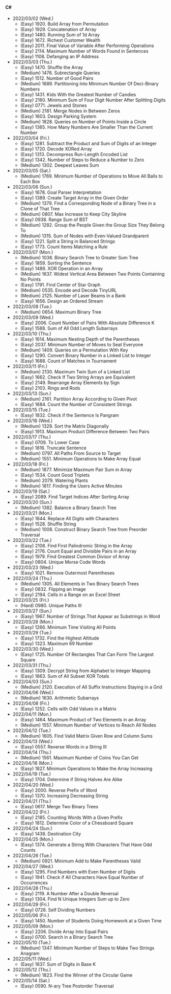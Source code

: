 #### C#

* 2022/03/02 (Wed.)
	* (Easy)   1920. Build Array from Permutation
	* (Easy)   1929. Concatenation of Array
	* (Easy)   1480. Running Sum of 1d Array
	* (Easy)   1672. Richest Customer Wealth
	* (Easy)   2011. Final Value of Variable After Performing Operations
	* (Easy)   2114. Maximum Number of Words Found in Sentences
	* (Easy)   1108. Defanging an IP Address
* 2022/03/03 (Thu.)
	* (Easy)   1470. Shuffle the Array
	* (Medium) 1476. Subrectangle Queries
	* (Easy)   1512. Number of Good Pairs
	* (Medium) 1689. Partitioning Into Minimum Number Of Deci-Binary Numbers
	* (Easy)   1431. Kids With the Greatest Number of Candies
	* (Easy)   2160. Minimum Sum of Four Digit Number After Splitting Digits
	* (Easy)   0771. Jewels and Stones
	* (Medium) 2181. Merge Nodes in Between Zeros
	* (Easy)   1603. Design Parking System
	* (Medium) 1828. Queries on Number of Points Inside a Circle
	* (Easy)   1365. How Many Numbers Are Smaller Than the Current Number
* 2022/03/04 (Fri.)
	* (Easy)   1281. Subtract the Product and Sum of Digits of an Integer
	* (Easy)   1720. Decode XORed Array
	* (Easy)   1313. Decompress Run-Length Encoded List
	* (Easy)   1342. Number of Steps to Reduce a Number to Zero
	* (Medium) 1302. Deepest Leaves Sum
* 2022/03/05 (Sat.)
	* (Medium) 1769. Minimum Number of Operations to Move All Balls to Each Box
* 2022/03/06 (Sun.)
	* (Easy)   1678. Goal Parser Interpretation
	* (Easy)   1389. Create Target Array in the Given Order
	* (Medium) 1379. Find a Corresponding Node of a Binary Tree in a Clone of That Tree
	* (Medium) 0807. Max Increase to Keep City Skyline
	* (Easy)   0938. Range Sum of BST
	* (Medium) 1282. Group the People Given the Group Size They Belong To
	* (Medium) 1315. Sum of Nodes with Even-Valued Grandparent
	* (Easy)   1221. Split a String in Balanced Strings
	* (Easy)   1773. Count Items Matching a Rule
* 2022/03/07 (Mon.)
	* (Medium) 1038. Binary Search Tree to Greater Sum Tree
	* (Easy)   1859. Sorting the Sentence
	* (Easy)   1486. XOR Operation in an Array
	* (Medium) 1637. Widest Vertical Area Between Two Points Containing No Points
	* (Easy)   1791. Find Center of Star Graph
	* (Medium) 0535. Encode and Decode TinyURL
	* (Medium) 2125. Number of Laser Beams in a Bank
	* (Easy)   1656. Design an Ordered Stream
* 2022/03/08 (Tue.)
	* (Medium) 0654. Maximum Binary Tree
* 2022/03/09 (Wed.)
	* (Easy)   2006. Count Number of Pairs With Absolute Difference K
	* (Easy)   1588. Sum of All Odd Length Subarrays
* 2022/03/10 (Thu.)
	* (Easy)   1614. Maximum Nesting Depth of the Parentheses
	* (Easy)   2037. Minimum Number of Moves to Seat Everyone
	* (Medium) 1409. Queries on a Permutation With Key
	* (Easy)   1290. Convert Binary Number in a Linked List to Integer
	* (Easy)   1688. Count of Matches in Tournament
* 2022/03/11 (Fri.)
	* (Medium) 2130. Maximum Twin Sum of a Linked List
	* (Easy)   1662. Check If Two String Arrays are Equivalent
	* (Easy)   2149. Rearrange Array Elements by Sign
	* (Easy)   2103. Rings and Rods
* 2022/03/13 (Sun.)
	* (Medium) 2161. Partition Array According to Given Pivot
	* (Easy)   1684. Count the Number of Consistent Strings
* 2022/03/15 (Tue.)
	* (Easy)   1832. Check if the Sentence Is Pangram
* 2022/03/16 (Wed.)
	* (Medium) 1329. Sort the Matrix Diagonally
	* (Easy)   1913. Maximum Product Difference Between Two Pairs
* 2022/03/17 (Thu.)
	* (Easy)   0709. To Lower Case
	* (Easy)   1816. Truncate Sentence
	* (Medium) 0797. All Paths From Source to Target
	* (Medium) 1551. Minimum Operations to Make Array Equal
* 2022/03/18 (Fri.)
	* (Medium) 1877. Minimize Maximum Pair Sum in Array
	* (Easy)   1534. Count Good Triplets
	* (Medium) 2079. Watering Plants
	* (Medium) 1817. Finding the Users Active Minutes
* 2022/03/19 (Sat.)
	* (Easy)   2089. Find Target Indices After Sorting Array
* 2022/03/20 (Sun.)
	* (Medium) 1382. Balance a Binary Search Tree
* 2022/03/21 (Mon.)
	* (Easy)   1844. Replace All Digits with Characters
	* (Easy)   1528. Shuffle String
	* (Medium) 1008. Construct Binary Search Tree from Preorder Traversal
* 2022/03/22 (Tue.)
	* (Easy)   2108. Find First Palindromic String in the Array
	* (Easy)   2176. Count Equal and Divisible Pairs in an Array
	* (Easy)   1979. Find Greatest Common Divisor of Array
	* (Easy)   0804. Unique Morse Code Words
* 2022/03/23 (Wed.)
	* (Easy)   1021. Remove Outermost Parentheses
* 2022/03/24 (Thu.)
	* (Medium) 1305. All Elements in Two Binary Search Trees
	* (Easy)   0832. Flipping an Image
	* (Easy)   2194. Cells in a Range on an Excel Sheet
* 2022/03/25 (Fri.)
	* (Hard)   0980. Unique Paths III
* 2022/03/27 (Sun.)
	* (Easy)   1967. Number of Strings That Appear as Substrings in Word
* 2022/03/28 (Mon.)
	* (Easy)   1266. Minimum Time Visiting All Points
* 2022/03/29 (Tue.)
	* (Easy)   1732. Find the Highest Altitude
	* (Easy)   1323. Maximum 69 Number
* 2022/03/30 (Wed.)
	* (Easy)   1725. Number Of Rectangles That Can Form The Largest Square
* 2022/03/31 (Thu.)
	* (Easy)   1309. Decrypt String from Alphabet to Integer Mapping
	* (Easy)   1863. Sum of All Subset XOR Totals
* 2022/04/03 (Sun.)
	* (Medium) 2120. Execution of All Suffix Instructions Staying in a Grid
* 2022/04/06 (Wed.)
	* (Medium) 1630. Arithmetic Subarrays
* 2022/04/08 (Fri.)
	* (Easy)   1252. Cells with Odd Values in a Matrix
* 2022/04/11 (Mon.)
	* (Easy)   1464. Maximum Product of Two Elements in an Array
	* (Medium) 1557. Minimum Number of Vertices to Reach All Nodes
* 2022/04/12 (Tue.)
	* (Medium) 1605. Find Valid Matrix Given Row and Column Sums
* 2022/04/13 (Wed.)
	* (Easy)   0557. Reverse Words in a String III
* 2022/04/14 (Thu.)
	* (Medium) 1561. Maximum Number of Coins You Can Get
* 2022/04/18 (Mon.)
	* (Easy)   1827. Minimum Operations to Make the Array Increasing
* 2022/04/19 (Tue.)
	* (Easy)   1704. Determine if String Halves Are Alike
* 2022/04/20 (Wed.)
	* (Easy)   2000. Reverse Prefix of Word
	* (Easy)   1370. Increasing Decreasing String
* 2022/04/21 (Thu.)
	* (Easy)   0617. Merge Two Binary Trees
* 2022/04/22 (Fri.)
	* (Easy)   2185. Counting Words With a Given Prefix
	* (Easy)   1812. Determine Color of a Chessboard Square
* 2022/04/24 (Sun.)
	* (Easy)   1436. Destination City
* 2022/04/25 (Mon.)
	* (Easy)   1374. Generate a String With Characters That Have Odd Counts
* 2022/04/26 (Tue.)
	* (Medium) 0921. Minimum Add to Make Parentheses Valid
* 2022/04/27 (Wed.)
	* (Easy)   1295. Find Numbers with Even Number of Digits
	* (Easy)   1941. Check if All Characters Have Equal Number of Occurrences
* 2022/04/28 (Thu.)
	* (Easy)   2119. A Number After a Double Reversal
	* (Easy)   1304. Find N Unique Integers Sum up to Zero
* 2022/04/29 (Fri.)
	* (Easy)   0728. Self Dividing Numbers
* 2022/05/06 (Fri.)
	* (Easy)   1450. Number of Students Doing Homework at a Given Time
* 2022/05/09 (Mon.)
	* (Easy)   2206. Divide Array Into Equal Pairs
	* (Easy)   0700. Search in a Binary Search Tree
* 2022/05/10 (Tue.)
	* (Medium) 1347. Minimum Number of Steps to Make Two Strings Anagram
* 2022/05/11 (Wed.)
	* (Easy)   1837. Sum of Digits in Base K
* 2022/05/12 (Thu.)
	* (Medium) 1823. Find the Winner of the Circular Game
* 2022/05/14 (Sat.)
	* (Easy)   0590. N-ary Tree Postorder Traversal


